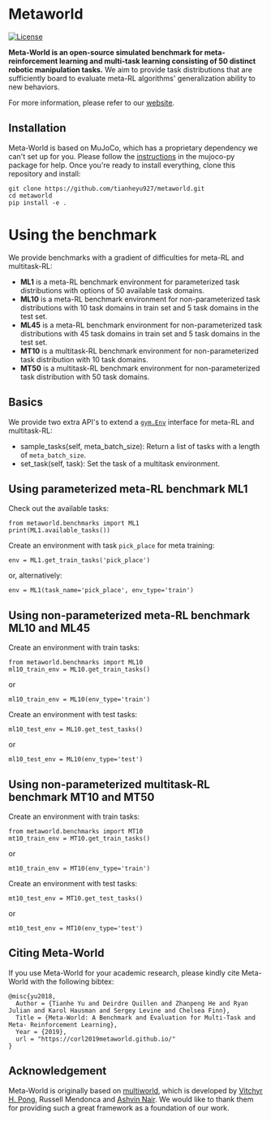 # Metaworld
[![License](https://img.shields.io/badge/license-MIT-blue.svg)](https://github.com/tianheyu927/metaworld/blob/master/LICENSE)

__Meta-World is an open-source simulated benchmark for meta-reinforcement learning and multi-task learning consisting of 50 distinct robotic manipulation tasks.__ We aim to provide task distributions that are sufficiently board to evaluate meta-RL algorithms' generalization ability to new behaviors.

For more information, please refer to our [website](corl2019metaworld.github.io).

## Installation
Meta-World is based on MuJoCo, which has a proprietary dependency we can't set up for you. Please follow the [instructions](https://github.com/openai/mujoco-py#install-mujoco) in the mujoco-py package for help. Once you're ready to install everything, clone this repository and install:

```
git clone https://github.com/tianheyu927/metaworld.git
cd metaworld
pip install -e .
```

# Using the benchmark
We provide benchmarks with a gradient of difficulties for meta-RL and multitask-RL:
* __ML1__ is a meta-RL benchmark environment for parameterized task distributions with options of 50 available task domains.
* __ML10__ is a meta-RL benchmark environment for non-parameterized task distributions with 10 task domains in train set and 5 task domains in the test set.
* __ML45__ is a meta-RL benchmark environment for non-parameterized task distributions with 45 task domains in train set and 5 task domains in the test set.
* __MT10__ is a multitask-RL benchmark environment for non-parameterized task distribution with 10 task domains.
* __MT50__ is a multitask-RL benchmark environment for non-parameterized task distribution with 50 task domains.


## Basics
We provide two extra API's to extend a [`gym.Env`](https://github.com/openai/gym/blob/c33cfd8b2cc8cac6c346bc2182cd568ef33b8821/gym/core.py#L8) interface for meta-RL and multitask-RL:
* sample_tasks(self, meta_batch_size): Return a list of tasks with a length of `meta_batch_size`.
* set_task(self, task): Set the task of a multitask environment.


## Using parameterized meta-RL benchmark ML1
Check out the available tasks:
```
from metaworld.benchmarks import ML1
print(ML1.available_tasks())
```
Create an environment with task `pick_place` for meta training:
```
env = ML1.get_train_tasks('pick_place')
```
or, alternatively:
```
env = ML1(task_name='pick_place', env_type='train')
```

## Using non-parameterized meta-RL benchmark ML10 and ML45
Create an environment with train tasks:
```
from metaworld.benchmarks import ML10
ml10_train_env = ML10.get_train_tasks()
```
or
```
ml10_train_env = ML10(env_type='train')
```
Create an environment with test tasks:
```
ml10_test_env = ML10.get_test_tasks()
```
or
```
ml10_test_env = ML10(env_type='test')
```

## Using non-parameterized multitask-RL benchmark MT10 and MT50
Create an environment with train tasks:
```
from metaworld.benchmarks import MT10
mt10_train_env = MT10.get_train_tasks()
```
or
```
mt10_train_env = MT10(env_type='train')
```
Create an environment with test tasks:
```
mt10_test_env = MT10.get_test_tasks()
```
or
```
mt10_test_env = MT10(env_type='test')
```

## Citing Meta-World
If you use Meta-World for your academic research, please kindly cite Meta-World with the following bibtex:

```
@misc{yu2018,
  Author = {Tianhe Yu and Deirdre Quillen and Zhanpeng He and Ryan Julian and Karol Hausman and Sergey Levine and Chelsea Finn},
  Title = {Meta-World: A Benchmark and Evaluation for Multi-Task and Meta- Reinforcement Learning},
  Year = {2019},
  url = "https://corl2019metaworld.github.io/"
}
```

## Acknowledgement
Meta-World is originally based on [multiworld](https://github.com/vitchyr/multiworld), which is developed by [Vitchyr H. Pong](https://people.eecs.berkeley.edu/~vitchyr/), Russell Mendonca and [Ashvin Nair](http://ashvin.me/). We would like to thank them for providing such a great framework as a foundation of our work.
